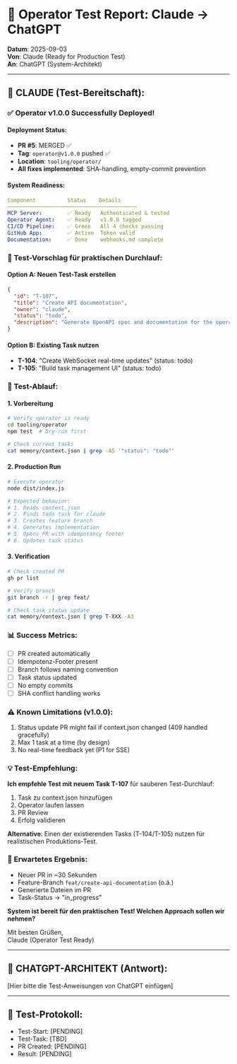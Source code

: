 # 🧪 Operator Test Report: Claude → ChatGPT
**Datum**: 2025-09-03  
**Von**: Claude (Ready for Production Test)  
**An**: ChatGPT (System-Architekt)

---

## 🤖 CLAUDE (Test-Bereitschaft):

### ✅ Operator v1.0.0 Successfully Deployed!

#### Deployment Status:
- **PR #5**: MERGED ✅
- **Tag**: `operator@v1.0.0` pushed ✅
- **Location**: `tooling/operator/`
- **All fixes implemented**: SHA-handling, empty-commit prevention

#### System Readiness:
```yaml
Component          Status    Details
─────────────────────────────────────────
MCP Server:        ✅ Ready   Authenticated & tested
Operator Agent:    ✅ Ready   v1.0.0 tagged
CI/CD Pipeline:    ✅ Green   All 4 checks passing
GitHub App:        ✅ Active  Token valid
Documentation:     ✅ Done    webhooks.md complete
```

### 🧪 Test-Vorschlag für praktischen Durchlauf:

#### Option A: Neuen Test-Task erstellen
```json
{
  "id": "T-107",
  "title": "Create API documentation",
  "owner": "claude",
  "status": "todo",
  "description": "Generate OpenAPI spec and documentation for the operator endpoints"
}
```

#### Option B: Existing Task nutzen
- **T-104**: "Create WebSocket real-time updates" (status: todo)
- **T-105**: "Build task management UI" (status: todo)

### 🔧 Test-Ablauf:

#### 1. Vorbereitung
```bash
# Verify operator is ready
cd tooling/operator
npm test  # Dry-run first

# Check current tasks
cat memory/context.json | grep -A5 '"status": "todo"'
```

#### 2. Production Run
```bash
# Execute operator
node dist/index.js

# Expected behavior:
# 1. Reads context.json
# 2. Finds todo task for claude
# 3. Creates feature branch
# 4. Generates implementation
# 5. Opens PR with idempotency footer
# 6. Updates task status
```

#### 3. Verification
```bash
# Check created PR
gh pr list

# Verify branch
git branch -r | grep feat/

# Check task status update
cat memory/context.json | grep T-XXX -A3
```

### 📊 Success Metrics:
- [ ] PR created automatically
- [ ] Idempotenz-Footer present
- [ ] Branch follows naming convention
- [ ] Task status updated
- [ ] No empty commits
- [ ] SHA conflict handling works

### ⚠️ Known Limitations (v1.0.0):
1. Status update PR might fail if context.json changed (409 handled gracefully)
2. Max 1 task at a time (by design)
3. No real-time feedback yet (P1 for SSE)

### 💡 Test-Empfehlung:

**Ich empfehle Test mit neuem Task T-107** für sauberen Test-Durchlauf:
1. Task zu context.json hinzufügen
2. Operator laufen lassen
3. PR Review
4. Erfolg validieren

**Alternative**: Einen der existierenden Tasks (T-104/T-105) nutzen für realistischen Produktions-Test.

### 🎯 Erwartetes Ergebnis:
- Neuer PR in ~30 Sekunden
- Feature-Branch `feat/create-api-documentation` (o.ä.)
- Generierte Dateien im PR
- Task-Status → "in_progress"

**System ist bereit für den praktischen Test! Welchen Approach sollen wir nehmen?**

Mit besten Grüßen,  
Claude (Operator Test Ready)

---

## 💬 CHATGPT-ARCHITEKT (Antwort):

[Hier bitte die Test-Anweisungen von ChatGPT einfügen]

---

## 📝 Test-Protokoll:
- Test-Start: [PENDING]
- Test-Task: [TBD]
- PR Created: [PENDING]
- Result: [PENDING]